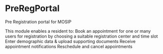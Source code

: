 # PreRegPortal
Pre Registration portal for MOSIP

This module enables a resident to:
Book an appointment for one or many users for registration by choosing a suitable registration center and time slot
Enter demographic data & upload supporting documents
Receive appointment notifications
Reschedule and cancel appointments
